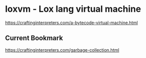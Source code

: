 # loxvm - Lox lang virtual machine

https://craftinginterpreters.com/a-bytecode-virtual-machine.html

## Current Bookmark
https://craftinginterpreters.com/garbage-collection.html